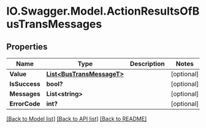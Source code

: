 # IO.Swagger.Model.ActionResultsOfBusTransMessages
## Properties

Name | Type | Description | Notes
------------ | ------------- | ------------- | -------------
**Value** | [**List&lt;BusTransMessageT&gt;**](BusTransMessageT.md) |  | [optional] 
**IsSuccess** | **bool?** |  | [optional] 
**Messages** | **List&lt;string&gt;** |  | [optional] 
**ErrorCode** | **int?** |  | [optional] 

[[Back to Model list]](../README.md#documentation-for-models) [[Back to API list]](../README.md#documentation-for-api-endpoints) [[Back to README]](../README.md)

